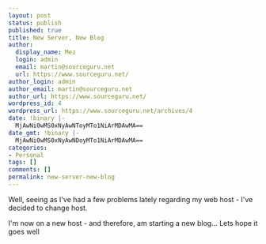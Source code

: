 ```yaml
---
layout: post
status: publish
published: true
title: New Server, New Blog
author:
  display_name: Mez
  login: admin
  email: martin@sourceguru.net
  url: https://www.sourceguru.net/
author_login: admin
author_email: martin@sourceguru.net
author_url: https://www.sourceguru.net/
wordpress_id: 4
wordpress_url: https://www.sourceguru.net/archives/4
date: !binary |-
  MjAwNi0wMS0xNyAwNToyMTo1NiArMDAwMA==
date_gmt: !binary |-
  MjAwNi0wMS0xNyAwNDoyMTo1NiArMDAwMA==
categories:
- Personal
tags: []
comments: []
permalink: new-server-new-blog
---
```

<p>Well, seeing as I've had a few problems lately regarding my web host - I've decided to change host.</p>
<p>I'm now on a new host - and therefore, am starting a new blog... Lets hope it goes well</p>
